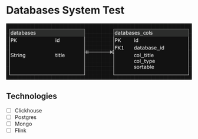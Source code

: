 # Databases System Test

![Postgres](./pg.png)

## Technologies
- [ ] Clickhouse
- [ ] Postgres
- [ ] Mongo
- [ ] Flink
